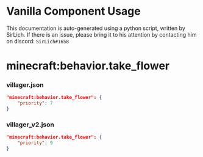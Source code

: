 # Vanilla Component Usage
This documentation is auto-generated using a python script, written by SirLich. If there is an issue, please bring it to his attention by contacting him on discord: `SirLich#1658`

# minecraft:behavior.take_flower
### villager.json
```JSON
"minecraft:behavior.take_flower": {
    "priority": 7
}
```

### villager_v2.json
```JSON
"minecraft:behavior.take_flower": {
    "priority": 9
}
```

